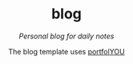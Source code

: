 <div align="center">
  <h1>blog</h1>
  <i>Personal blog for daily notes</i>

  
The blog template uses 
[portfolYOU](https://YoussefRaafatNasry.github.io/portfolYOU)
  
</div>
